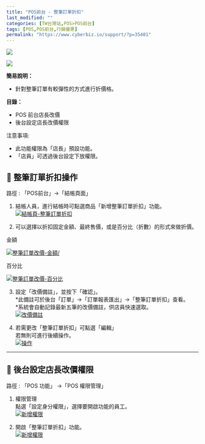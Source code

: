 ```yaml
---
title: "POS前台 - 整筆訂單折扣"
last_modified: ""
categories: [TW台灣站,POS>POS前台]
tags: [POS,POS前台,行銷優惠]
permalink: "https://www.cyberbiz.io/support/?p=35401"
---
```


![](https://www.cyberbiz.io/support/wp-content/uploads/適用站別.png)

[![](https://www.cyberbiz.io/support/wp-content/uploads/台灣站.png)](https://www.cyberbiz.io/support/?page_id=2490)

**簡易說明：**  

* 針對整筆訂單有較彈性的方式進行折價格。

**目錄：**

* POS 前台店長改價 
* 後台設定店長改價權限 



注意事項:  

* 此功能權限為「店長」預設功能。
* 「店員」可透過後台設定下放權限。



## 📌 整筆訂單折扣操作


路徑 :  「POS前台」→「結帳頁面」  


1. 結帳人員，進行結帳時可點選商品「新增整筆訂單折扣」功能。  
[![結帳頁-整筆訂單折扣](https://www.cyberbiz.io/support/wp-content/uploads/POS前台-整筆訂單折扣01.png)](https://www.cyberbiz.io/support/wp-content/uploads/POS前台-整筆訂單折扣01.png)




2. 可以選擇以折扣固定金額、最終售價，或是百分比（折數）的形式來做折價。  


金額

[![整筆訂單改價-金額/](https://www.cyberbiz.io/support/wp-content/uploads/POS前台-整筆訂單折扣02.png)](https://www.cyberbiz.io/support/wp-content/uploads/POS前台-整筆訂單折扣02.png)

百分比

[![整筆訂單改價-百分比](https://www.cyberbiz.io/support/wp-content/uploads/POS前台-整筆訂單折扣03.png)](https://www.cyberbiz.io/support/wp-content/uploads/POS前台-整筆訂單折扣03.png)




3. 設定「改價備註」，並按下「確認」。   
*此備註可於後台「訂單」→「訂單報表匯出」→「整筆訂單折扣」查看。   
*系統會自動記錄最新五筆的改價備註，供店員快速選取。  
[![改價備註](https://www.cyberbiz.io/support/wp-content/uploads/POS前台-整筆訂單折扣04.png)](https://www.cyberbiz.io/support/wp-content/uploads/POS前台-整筆訂單折扣04.png)




4. 若需更改「整筆訂單折扣」可點選「編輯」   
若無則可進行後續操作。  
[![操作](https://www.cyberbiz.io/support/wp-content/uploads/POS前台-整筆訂單折扣05.png)](https://www.cyberbiz.io/support/wp-content/uploads/POS前台-整筆訂單折扣05.png)




* * *

## 📌 後台設定店長改價權限


路徑 :  「POS 功能」 →「POS 權限管理」  


1. 權限管理  
點選「設定身分權限」，選擇要開啟功能的員工。  
[![新增權限](https://www.cyberbiz.io/support/wp-content/uploads/POS前台-店長改價06.png)](https://www.cyberbiz.io/support/wp-content/uploads/POS前台-店長改價06.png)



2. 開啟「整筆訂單折扣」功能。  
[![新增權限](https://www.cyberbiz.io/support/wp-content/uploads/POS前台-整筆訂單折扣06.png)](https://www.cyberbiz.io/support/wp-content/uploads/POS前台-整筆訂單折扣06.png)



